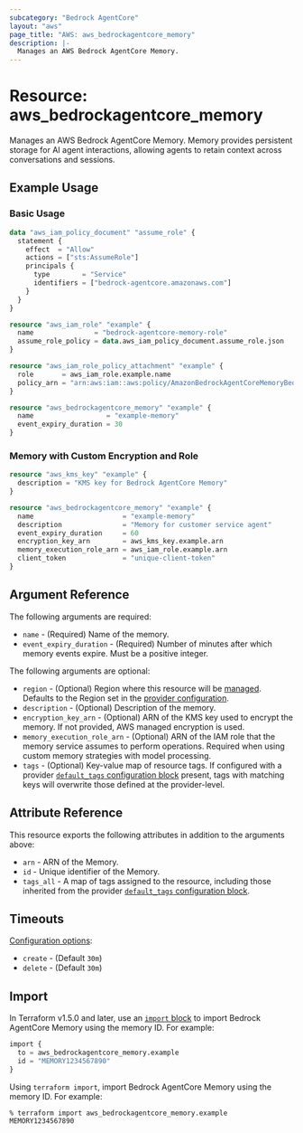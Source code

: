 ```yaml
---
subcategory: "Bedrock AgentCore"
layout: "aws"
page_title: "AWS: aws_bedrockagentcore_memory"
description: |-
  Manages an AWS Bedrock AgentCore Memory.
---
```


# Resource: aws_bedrockagentcore_memory

Manages an AWS Bedrock AgentCore Memory. Memory provides persistent storage for AI agent interactions, allowing agents to retain context across conversations and sessions.

## Example Usage

### Basic Usage

```terraform
data "aws_iam_policy_document" "assume_role" {
  statement {
    effect  = "Allow"
    actions = ["sts:AssumeRole"]
    principals {
      type        = "Service"
      identifiers = ["bedrock-agentcore.amazonaws.com"]
    }
  }
}

resource "aws_iam_role" "example" {
  name               = "bedrock-agentcore-memory-role"
  assume_role_policy = data.aws_iam_policy_document.assume_role.json
}

resource "aws_iam_role_policy_attachment" "example" {
  role       = aws_iam_role.example.name
  policy_arn = "arn:aws:iam::aws:policy/AmazonBedrockAgentCoreMemoryBedrockModelInferenceExecutionRolePolicy"
}

resource "aws_bedrockagentcore_memory" "example" {
  name                  = "example-memory"
  event_expiry_duration = 30
}
```

### Memory with Custom Encryption and Role

```terraform
resource "aws_kms_key" "example" {
  description = "KMS key for Bedrock AgentCore Memory"
}

resource "aws_bedrockagentcore_memory" "example" {
  name                      = "example-memory"
  description               = "Memory for customer service agent"
  event_expiry_duration     = 60
  encryption_key_arn        = aws_kms_key.example.arn
  memory_execution_role_arn = aws_iam_role.example.arn
  client_token              = "unique-client-token"
}
```

## Argument Reference

The following arguments are required:

* `name` - (Required) Name of the memory.
* `event_expiry_duration` - (Required) Number of minutes after which memory events expire. Must be a positive integer.

The following arguments are optional:

* `region` - (Optional) Region where this resource will be [managed](https://docs.aws.amazon.com/general/latest/gr/rande.html#regional-endpoints). Defaults to the Region set in the [provider configuration](https://registry.terraform.io/providers/hashicorp/aws/latest/docs#aws-configuration-reference).
* `description` - (Optional) Description of the memory.
* `encryption_key_arn` - (Optional) ARN of the KMS key used to encrypt the memory. If not provided, AWS managed encryption is used.
* `memory_execution_role_arn` - (Optional) ARN of the IAM role that the memory service assumes to perform operations. Required when using custom memory strategies with model processing.
* `tags` - (Optional) Key-value map of resource tags. If configured with a provider [`default_tags` configuration block](https://registry.terraform.io/providers/hashicorp/aws/latest/docs#default_tags-configuration-block) present, tags with matching keys will overwrite those defined at the provider-level.

## Attribute Reference

This resource exports the following attributes in addition to the arguments above:

* `arn` - ARN of the Memory.
* `id` - Unique identifier of the Memory.
* `tags_all` - A map of tags assigned to the resource, including those inherited from the provider [`default_tags` configuration block](https://registry.terraform.io/providers/hashicorp/aws/latest/docs#default_tags-configuration-block).

## Timeouts

[Configuration options](https://developer.hashicorp.com/terraform/language/resources/syntax#operation-timeouts):

* `create` - (Default `30m`)
* `delete` - (Default `30m`)

## Import

In Terraform v1.5.0 and later, use an [`import` block](https://developer.hashicorp.com/terraform/language/import) to import Bedrock AgentCore Memory using the memory ID. For example:

```terraform
import {
  to = aws_bedrockagentcore_memory.example
  id = "MEMORY1234567890"
}
```

Using `terraform import`, import Bedrock AgentCore Memory using the memory ID. For example:

```console
% terraform import aws_bedrockagentcore_memory.example MEMORY1234567890
```
